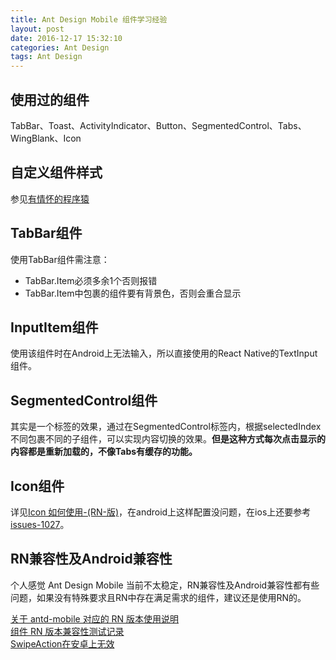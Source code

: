 ```yaml
---
title: Ant Design Mobile 组件学习经验
layout: post
date: 2016-12-17 15:32:10
categories: Ant Design
tags: Ant Design
---
```


## 使用过的组件

TabBar、Toast、ActivityIndicator、Button、SegmentedControl、Tabs、WingBlank、Icon

## 自定义组件样式

参见[有情怀的程序猿](http://www.jianshu.com/p/70b46e305914)

## TabBar组件

使用TabBar组件需注意：

- TabBar.Item必须多余1个否则报错  
- TabBar.Item中包裹的组件要有背景色，否则会重合显示  

## InputItem组件

使用该组件时在Android上无法输入，所以直接使用的React Native的TextInput组件。

## SegmentedControl组件

其实是一个标签的效果，通过在SegmentedControl标签内，根据selectedIndex不同包裹不同的子组件，可以实现内容切换的效果。**但是这种方式每次点击显示的内容都是重新加载的，不像Tabs有缓存的功能。**

## Icon组件

详见[Icon 如何使用-(RN-版)](https://mobile.ant.design/components/icon/#如何使用-(RN-版))，在android上这样配置没问题，在ios上还要参考[issues-1027](https://github.com/ant-design/ant-design-mobile/issues/1027#issuecomment-289643922)。

## RN兼容性及Android兼容性

个人感觉 Ant Design Mobile 当前不太稳定，RN兼容性及Android兼容性都有些问题，如果没有特殊要求且RN中存在满足需求的组件，建议还是使用RN的。

[关于 antd-mobile 对应的 RN 版本使用说明](https://github.com/ant-design/ant-design-mobile/issues/634)  
[组件 RN 版本兼容性测试记录](https://github.com/ant-design/ant-design-mobile/issues/589)  
[SwipeAction在安卓上无效](https://github.com/ant-design/ant-design-mobile/issues/381)  
